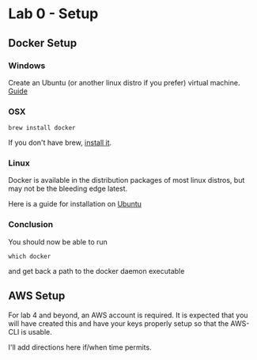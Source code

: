 # Lab 0 - Setup

## Docker Setup
### Windows

 Create an Ubuntu (or another linux distro if you prefer) virtual machine.  [Guide](http://www.psychocats.net/ubuntu/virtualbox)
 
 
### OSX

    brew install docker
    
If you don't have brew, [install it](https://brew.sh/).
    
    
### Linux

 Docker is available in the distribution packages of most linux distros, but may not be the bleeding edge latest.
 
 Here is a guide for installation on [Ubuntu](https://www.digitalocean.com/community/tutorials/how-to-install-and-use-docker-on-ubuntu-16-04) 
 
 
 
### Conclusion

You should now be able to run

    which docker
    
and get back a path to the docker daemon executable


## AWS Setup

  For lab 4 and beyond, an AWS account is required.  It is expected that you will have created this and have your keys
  properly setup so that the AWS-CLI is usable.
  
  I'll add directions here if/when time permits.